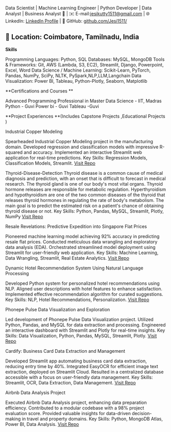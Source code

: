 Data Scientist | Machine Learning Engineer | Python Developer | Data Analyst | Business Analyst 
📱 | ✉️ E-mail:jesikutty1511@gmail.com  | 🌐 LinkedIn: [LinkedIn Profile](https://www.linkedin.com/in/jesima-parvin/) | 🐙 GitHub: [github.com/Jesi1511/](https://github.com/Jesi1511)

📍 Location: Coimbatore, Tamilnadu, India
----------------------------------------------------------------------------------
**Skills**


Programming Languages: Python, SQL
Databases: MySQL, MongoDB
Tools & Frameworks: Git, AWS (Lambda, S3, EC2), Streamlit, Django, Powerpoint, Excel, Word
Data Science / Machine Learning: Scikit-Learn, PyTorch, Pandas, NumPy, SciPy, NLTK, PySpark,NLP,LLM,Langchain
Data Visualization: Power BI, Tableau, Python-Plotly, Seaborn, Matplotlib

**Certifications and Courses
**

Advanced Programming Professional in Master Data Science - IIT, Madras 
Python - Guvi
Power bi - Guvi
Tableau -Guvi


**Project Experiences
**(Includes Capstone Projects ,Educational Projects )

Industrial Copper Modeling

Spearheaded Industrial Copper Modeling project in the manufacturing domain.
Developed regression and classification models with impressive R-squared and accuracy.
Implemented an interactive Streamlit web application for real-time predictions.
Key Skills: Regression Models, Classification Models, Streamlit.
[Visit Repo](https://github.com/Jesi1511/Industrial-Copper-Modeling-Project)

Thyroid-Disease-Detection
Thyroid disease is a common cause of medical diagnosis and prediction, with an onset that is difficult to forecast in medical research. The thyroid gland is one of our body's most vital organs. Thyroid hormone releases are responsible for metabolic regulation. Hyperthyroidism and hypothyroidism are one of the two common diseases of the thyroid that releases thyroid hormones in regulating the rate of body's metabolism.
The main goal is to predict the estimated risk on a patient's chance of obtaining thyroid disease or not.
Key Skills: Python, Pandas, MySQL, Streamlit, Plotly, NumPy
[Visit Repo](https://github.com/Jesi1511/Thyroid-Disease-Detection)

Resale Revelations: Predictive Expedition into Singapore Flat Prices

Pioneered machine learning model achieving 92% accuracy in predicting resale flat prices.
Conducted meticulous data wrangling and exploratory data analysis (EDA).
Orchestrated streamlined model deployment using Streamlit for user-friendly web application.
Key Skills: Machine Learning, Data Wrangling, Streamlit, Real Estate Analytics.
[Visit Repo](https://github.com/Jesi1511/Singapore-Resale-Flat-Prices-Predicting)

Dynamic Hotel Recommendation System Using Natural Language Processing

Developed Python system for personalized hotel recommendations using NLP.
Aligned user descriptions with hotel features to enhance satisfaction.
Implemented effective recommendation algorithm for curated suggestions.
Key Skills: NLP, Hotel Recommendations, Personalization.
[Visit Repo](https://github.com/Jesi1511/Ecommerce-Customer-Behavior-Final-Project-)

Phonepe Pulse Data Visualization and Exploration

Led development of Phonepe Pulse Data Visualization project.
Utilized Python, Pandas, and MySQL for data extraction and processing.
Engineered an interactive dashboard with Streamlit and Plotly for real-time insights.
Key Skills: Data Visualization, Python, Pandas, MySQL, Streamlit, Plotly.
[Visit Repo](https://github.com/Jesi1511/-Phonepe-Pulse)

Cardify: Business Card Data Extraction and Management

Developed Streamlit app automating business card data extraction, reducing entry time by 40%.
Integrated EasyOCR for efficient image text extraction, deployed on Streamlit Cloud.
Resulted in a centralized database accessible with a focus on user-friendly data management.
Key Skills: Streamlit, OCR, Data Extraction, Data Management.
[Visit Repo](https://github.com/Jesi1511/BizCardX---Extracting-)

Airbnb Data Analysis Project

Executed Airbnb Data Analysis project, enhancing data preparation efficiency.
Contributed to a modular codebase with a 98% project evaluation score.
Provided valuable insights for data-driven decision-making in travel and property domains.
Key Skills: Python, MongoDB Atlas, Power BI, Data Analysis.
[Visit Repo](https://github.com/Jesi1511/AirBNB-Analysis)
